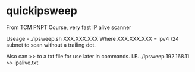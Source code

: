 # quickipsweep
From TCM PNPT Course, very fast IP alive scanner



Useage - ./ipsweep.sh XXX.XXX.XXX
  Where XXX.XXX.XXX = ipv4 /24 subnet to scan without a trailing dot. 
  
   Also can >> to a txt file for use later in commands. 
   I.E. ./ipsweep 192.168.11 >> ipalive.txt
   
   
